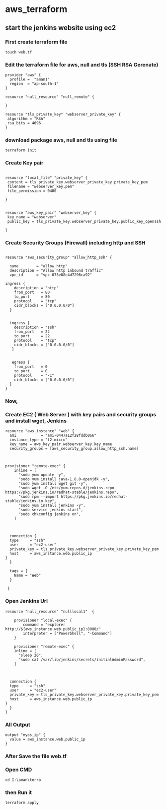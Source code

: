 # aws_terraform

## start the jenkins website using ec2

### First create  terraform file
```
touch web.tf 
```
### Edit the terraform file for aws, null and tls (SSH RSA Gerenate) 
```
provider "aws" {
  profile =  "aman1"
  region  = "ap-south-1"
}

resource "null_resource" "null_remote" {
	
}

resource "tls_private_key" "webserver_private_key" {
 algorithm = "RSA"
 rsa_bits = 4096
}
```


### download package aws, null and tls using file 

```
terraform init
```

### Create Key pair
```

resource "local_file" "private_key" {
 content = tls_private_key.webserver_private_key.private_key_pem
 filename = "webserver_key.pem"
 file_permission = 0400

}


resource "aws_key_pair" "webserver_key" {
 key_name = "webserver"
 public_key = tls_private_key.webserver_private_key.public_key_openssh

}
```

### Create Security Groups (Firewall) including http and SSH
```

resource "aws_security_group" "allow_http_ssh" {

  name        = "allow_http" 
  description = "Allow http inbound traffic"
  vpc_id      = "vpc-075e88e4d7296ca92"

ingress {
    description = "http"
    from_port   = 80
    to_port     = 80
    protocol    = "tcp"
    cidr_blocks = ["0.0.0.0/0"]
  } 


  ingress {
    description = "ssh"
    from_port   = 22
    to_port     = 22
    protocol    = "tcp"
    cidr_blocks = ["0.0.0.0/0"]
   }


   egress {
    from_port   = 0
    to_port     = 0
    protocol    = "-1"
    cidr_blocks = ["0.0.0.0/0"]
  }
}  
```

### Now,
### Create EC2 ( Web Server ) with key pairs and security groups and install wget, Jenkins  
```
resource "aws_instance" "web" {
  ami           = "ami-0447a12f28fddb066"
  instance_type = "t2.micro"
  key_name = aws_key_pair.webserver_key.key_name
  security_groups = [aws_security_group.allow_http_ssh.name]



provisioner "remote-exec" {
    inline = [
      "sudo yum update -y",
      "sudo yum install java-1.8.0-openjdk -y",
      "sudo yum install wget git -y",
      "sudo wget -O /etc/yum.repos.d/jenkins.repo https://pkg.jenkins.io/redhat-stable/jenkins.repo",
      "sudo rpm --import https://pkg.jenkins.io/redhat-stable/jenkins.io.key",
      "sudo yum install jenkins -y",
      "sudo service jenkins start",
      "sudo chkconfig jenkins on",
    ]
      


  connection {
  type     = "ssh"
  user     = "ec2-user"
  private_key = tls_private_key.webserver_private_key.private_key_pem
  host     = aws_instance.web.public_ip
}
  }

  tags = {
    Name = "Web"
  }

 }

```

### Open Jenkins Url 
```
resource "null_resource" "nulllocal1"  {

	provisioner "local-exec" {
	    command = "explorer http://${aws_instance.web.public_ip}:8080/"
	    interpreter = ["PowerShell", "-Command"]
  	}

  	provisioner "remote-exec" {
    inline = [
      "sleep 20",
      "sudo cat /var/lib/jenkins/secrets/initialAdminPassword",
    ]
      


  connection {
  type     = "ssh"
  user     = "ec2-user"
  private_key = tls_private_key.webserver_private_key.private_key_pem
  host     = aws_instance.web.public_ip
}
  }
}
```



### All Output 
```
output "myos_ip" {
  value = aws_instance.web.public_ip
}

```

### After Save the file web.tf

### Open CMD

```
cd I:\aman\terra
```
### then Run it
```
terraform apply
```
